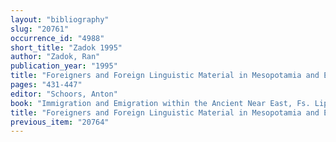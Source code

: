 ```yaml
---
layout: "bibliography"
slug: "20761"
occurrence_id: "4988"
short_title: "Zadok 1995"
author: "Zadok, Ran"
publication_year: "1995"
title: "Foreigners and Foreign Linguistic Material in Mesopotamia and Egypt"
pages: "431-447"
editor: "Schoors, Anton"
book: "Immigration and Emigration within the Ancient Near East, Fs. Lipiński (Leuven)"
title: "Foreigners and Foreign Linguistic Material in Mesopotamia and Egypt"
previous_item: "20764"
---
```

